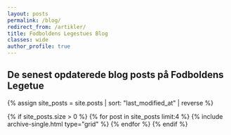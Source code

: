 ```yaml
---
layout: posts
permalink: /blog/
redirect_from: /artikler/
title: Fodboldens Legestues Blog
classes: wide
author_profile: true
---
```


<h2>De senest opdaterede blog posts på Fodboldens Legetue</h2>

<div class="feature__wrapper">

{% assign site_posts = site.posts | sort: "last_modified_at" | reverse %}

{% if site_posts.size > 0 %}
  {% for post in site_posts limit:4 %}
    {% include archive-single.html type="grid" %}
  {% endfor %}
{% endif %}

</div>